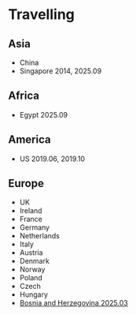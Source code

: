 # Travelling

## Asia

- China
- Singapore 2014, 2025.09

## Africa

- Egypt 2025.09

## America

- US 2019.06, 2019.10

## Europe

- UK
- Ireland
- France
- Germany
- Netherlands
- Italy
- Austria
- Denmark
- Norway
- Poland
- Czech
- Hungary
- [Bosnia and Herzegovina 2025.03](europe/bosnia_and_herzegovina.md)